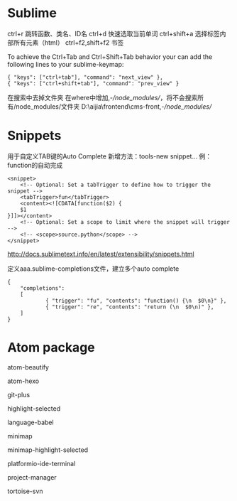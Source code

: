 # Sublime

ctrl+r	跳转函数、类名、ID名
ctrl+d	快速选取当前单词
ctrl+shift+a	选择标签内部所有元素（html）
ctrl+f2,shift+f2		书签

To achieve the Ctrl+Tab and Ctrl+Shift+Tab behavior your can add the following lines to your sublime-keymap:
```
{ "keys": ["ctrl+tab"], "command": "next_view" },
{ "keys": ["ctrl+shift+tab"], "command": "prev_view" }
```

在搜索中去掉文件夹
在where中增加,-*/node_modules/*，将不会搜索所有/node_modules/文件夹
D:\aijia\frontend\cms-front\,-*/node_modules/*

# Snippets

用于自定义TAB键的Auto Complete
新增方法：tools-new snippet...
例：function的自动完成

```
<snippet>
	<!-- Optional: Set a tabTrigger to define how to trigger the snippet -->
	<tabTrigger>fun</tabTrigger>
	<content><![CDATA[function($2) {
	$1
}]]></content>
	<!-- Optional: Set a scope to limit where the snippet will trigger -->
	<!-- <scope>source.python</scope> -->
</snippet>
```
http://docs.sublimetext.info/en/latest/extensibility/snippets.html

定义aaa.sublime-completions文件，建立多个auto complete
```
{
    "completions":
    [
            { "trigger": "fu", "contents": "function() {\n	$0\n}" },
            { "trigger": "re", "contents": "return (\n	$0\n)" },    
    ]
}
```

# Atom package

atom-beautify

atom-hexo

git-plus

highlight-selected

language-babel

minimap

minimap-highlight-selected

platformio-ide-terminal

project-manager

tortoise-svn
